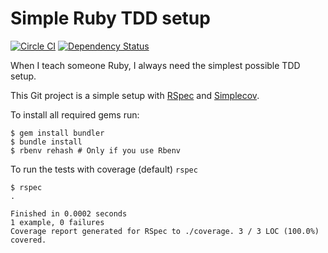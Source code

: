 # Simple Ruby TDD setup

[![Circle CI](https://circleci.com/gh/jankeesvw/ruby-tdd-bootstrap/tree/master.svg?style=svg)](https://circleci.com/gh/jankeesvw/ruby-tdd-bootstrap/tree/master) [![Dependency Status](https://gemnasium.com/jankeesvw/ruby-tdd-bootstrap.png)](https://gemnasium.com/jankeesvw/ruby-tdd-bootstrap)

When I teach someone Ruby, I always need the simplest possible TDD setup.

This Git project is a simple setup with [RSpec](https://rubygems.org/gems/rspec) and [Simplecov](https://rubygems.org/gems/simplecov).

To install all required gems run:

    $ gem install bundler
    $ bundle install
    $ rbenv rehash # Only if you use Rbenv

To run the tests with coverage (default) `rspec`

    $ rspec
    .

    Finished in 0.0002 seconds
    1 example, 0 failures
    Coverage report generated for RSpec to ./coverage. 3 / 3 LOC (100.0%) covered.
